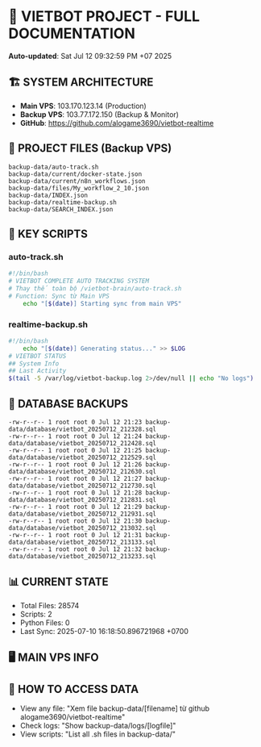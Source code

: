 # 🤖 VIETBOT PROJECT - FULL DOCUMENTATION
**Auto-updated**: Sat Jul 12 09:32:59 PM +07 2025

## 🏗️ SYSTEM ARCHITECTURE
- **Main VPS**: 103.170.123.14 (Production)
- **Backup VPS**: 103.77.172.150 (Backup & Monitor)
- **GitHub**: https://github.com/alogame3690/vietbot-realtime

## 📁 PROJECT FILES (Backup VPS)
```
backup-data/auto-track.sh
backup-data/current/docker-state.json
backup-data/current/n8n_workflows.json
backup-data/files/My_workflow_2_10.json
backup-data/INDEX.json
backup-data/realtime-backup.sh
backup-data/SEARCH_INDEX.json
```

## 🔧 KEY SCRIPTS
### auto-track.sh
```bash
#!/bin/bash
# VIETBOT COMPLETE AUTO TRACKING SYSTEM
# Thay thế toàn bộ /vietbot-brain/auto-track.sh
# Function: Sync từ Main VPS
    echo "[$(date)] Starting sync from main VPS"
```
### realtime-backup.sh
```bash
#!/bin/bash
    echo "[$(date)] Generating status..." >> $LOG
# VIETBOT STATUS
## System Info
## Last Activity
$(tail -5 /var/log/vietbot-backup.log 2>/dev/null || echo "No logs")
```

## 💾 DATABASE BACKUPS
```
-rw-r--r-- 1 root root 0 Jul 12 21:23 backup-data/database/vietbot_20250712_212328.sql
-rw-r--r-- 1 root root 0 Jul 12 21:24 backup-data/database/vietbot_20250712_212428.sql
-rw-r--r-- 1 root root 0 Jul 12 21:25 backup-data/database/vietbot_20250712_212529.sql
-rw-r--r-- 1 root root 0 Jul 12 21:26 backup-data/database/vietbot_20250712_212630.sql
-rw-r--r-- 1 root root 0 Jul 12 21:27 backup-data/database/vietbot_20250712_212730.sql
-rw-r--r-- 1 root root 0 Jul 12 21:28 backup-data/database/vietbot_20250712_212831.sql
-rw-r--r-- 1 root root 0 Jul 12 21:29 backup-data/database/vietbot_20250712_212931.sql
-rw-r--r-- 1 root root 0 Jul 12 21:30 backup-data/database/vietbot_20250712_213032.sql
-rw-r--r-- 1 root root 0 Jul 12 21:31 backup-data/database/vietbot_20250712_213133.sql
-rw-r--r-- 1 root root 0 Jul 12 21:32 backup-data/database/vietbot_20250712_213233.sql
```

## 📊 CURRENT STATE
- Total Files: 28574
- Scripts: 2
- Python Files: 0
- Last Sync: 2025-07-10 16:18:50.896721968 +0700

## 🖥️ MAIN VPS INFO


## 🚨 HOW TO ACCESS DATA
- View any file: "Xem file backup-data/[filename] từ github alogame3690/vietbot-realtime"
- Check logs: "Show backup-data/logs/[logfile]"
- View scripts: "List all .sh files in backup-data/"

